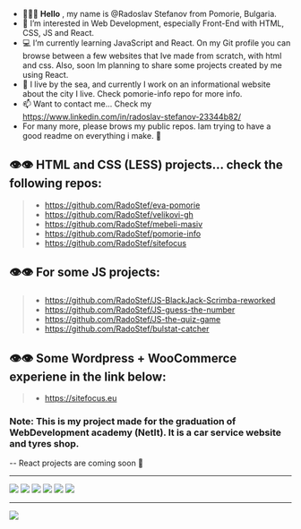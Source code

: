 - 🙂👋🏻 **Hello** , my name is @Radoslav Stefanov from Pomorie, Bulgaria.
- 💞️ I’m interested in Web Development, especially Front-End with HTML, CSS, JS and React. 
- 💻 I’m currently learning JavaScript and React. On my Git profile you can browse between a few websites that Ive made from scratch, with html and css. Also, soon Im planning to share some projects created by me using React.
- 🌊 I live by the sea, and currently I work on an informational website about the city I live. Check pomorie-info repo for more info.
- 📫 Want to contact me... Check my https://www.linkedin.com/in/radoslav-stefanov-23344b82/
- For many more, please brows my public repos. Iam trying to have a good readme on everything i make. 🙂
## 👁👁 HTML and CSS (LESS) projects... check the following repos:
> - https://github.com/RadoStef/eva-pomorie
> - https://github.com/RadoStef/velikovi-gh
> - https://github.com/RadoStef/mebeli-masiv
> - https://github.com/RadoStef/pomorie-info
> - https://github.com/RadoStef/sitefocus
## 👁👁 For some JS projects: </p>
> - https://github.com/RadoStef/JS-BlackJack-Scrimba-reworked
> - https://github.com/RadoStef/JS-guess-the-number
> - https://github.com/RadoStef/JS-the-quiz-game
> - https://github.com/RadoStef/bulstat-catcher
## 👁👁 Some Wordpress + WooCommerce experiene in the link below:
> - https://sitefocus.eu
### Note: This is my project made for the graduation of WebDevelopment academy (NetIt). It is a car service website and tyres shop.

 <p>  -- React projects are coming soon 🙂 </p>
<hr>
<div>
 <img src='https://sitefocus.eu/radoslav/html.png'>
 <img src='https://sitefocus.eu/radoslav/css.png'>
 <img src='https://sitefocus.eu/radoslav/less.png'>
 <img src='https://sitefocus.eu/radoslav/js.png'>
 <img src='https://sitefocus.eu/radoslav/react.png'>
 <img src='https://sitefocus.eu/radoslav/mui.png'>
</div>
<hr>

![](https://komarev.com/ghpvc/?username=RadoStef)
